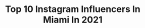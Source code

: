 ---
title: Top 10 Instagram Influencers In Miami In 2021
description: >-
  Find top Instagram influencers in Miami in 2021. Most popular hashtags: #miami #love #florida.
platform: Instagram
hits: 5243
text_top: Identify the best Instagram influencers on inBeat.
text_bottom: Our platform aggregates 5243 Instagram influencers like this in Miami, United States for you to pitch.
profiles:
  - username: "alienxboyz"
    fullname: >-
      ALIEN BOYZ
    bio: >-
      #🇺🇸 Miami
    location: "United States"
    followers: 238949
    engagement: 883
    commentsToLikes: 0.024282
    id: ck0u9hqxl9was0i19l3pzz9ah
    verified: false
    hashtags: "#latino, #love, #comment, #valentines"
  - username: "joshwolff_"
    fullname: >-
      
    bio: >-
      Miami
    location: "United States"
    followers: 5655
    engagement: 5636
    commentsToLikes: 0.036419
    id: ck14jx8w7mnch0i19ifnjmy6z
    verified: false
    hashtags: "#linkinbio"
  - username: "lauravelandiaaa"
    fullname: >-
      Laura Velandia ♡
    bio: >-
      miami
    location: "United States"
    followers: 11802
    engagement: 1014
    commentsToLikes: 0.038364
    id: ckf5n9uqwxbrq0j23am3pjcgw
    verified: false
    hashtags: ""
  - username: "stefruiz"
    fullname: >-
      Estefania Ruiz.
    bio: >-
      miami.
    location: "United States"
    followers: 18984
    engagement: 261
    commentsToLikes: 0.070237
    id: ckap27s5dxqus0i78690fygaa
    verified: false
    hashtags: "#premiosjuventud2020, #datenight, #worldsmileday, #kamacuzzies"
  - username: "jakemcgee"
    fullname: >-
      Jake McGee
    bio: >-
      Miami
    location: "United States"
    followers: 10856
    engagement: 712
    commentsToLikes: 0.050223
    id: ck5cdtv84jrqp0i1191sqdclx
    verified: true
    hashtags: "#youngvangogh, #paintingwiththepros, #jakelovesthekids, #athleteand"
  - username: "alejandroleech"
    fullname: >-
      Alejandro Lee
    bio: >-
      #miami
    location: "United States"
    followers: 31233
    engagement: 208
    commentsToLikes: 0.031819
    id: ck5znh2fsog840i14fno4gwn9
    verified: false
    hashtags: "#miami, #makeupbymario, #makeup, #miamiphotography"
  - username: "cmahecha32"
    fullname: >-
      Cesar MMdina
    bio: >-
      SAP MDM Consultant 👨🏻‍💻📊📈⚜️Living in 💫Downtown Miami ⚜️
    location: "United States"
    followers: 2237
    engagement: 1181
    commentsToLikes: 0.069407
    id: ckap3muse3o6j0i78sl0e4z32
    verified: false
    hashtags: "#sunset, #fitness, #miamibeach, #instagood"
  - username: "rachgutt"
    fullname: >-
      Rachel Guttman
    bio: >-
      miami
    location: "United States"
    followers: 13785
    engagement: 496
    commentsToLikes: 0.045894
    id: ck134y1n6yqtu0i19e2xj8rv4
    verified: false
    hashtags: "#bumble, #bumblehoney, #happybdaysharice"
  - username: "thelifeofcarinaa"
    fullname: >-
      Carina Coria
    bio: >-
      miami
    location: "United States"
    followers: 5152
    engagement: 3275
    commentsToLikes: 0.048789
    id: ckaoxzgucff090i78v169s45d
    verified: false
    hashtags: "#pltxmiami"
  - username: "malaamante"
    fullname: >-
      Tiffany Giraldo
    bio: >-
      Miami
    location: "United States"
    followers: 9336
    engagement: 1426
    commentsToLikes: 0.021227
    id: ck13axqwyspc50i19kwb0un28
    verified: false
    hashtags: ""
---